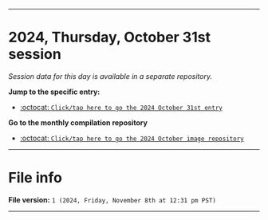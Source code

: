 
***

# 2024, Thursday, October 31st session

_Session data for this day is available in a separate repository._

**Jump to the specific entry:**

- [:octocat: `Click/tap here to go the 2024 October 31st entry`](https://github.com/seanpm2001/SeansLifeArchive_Images_ModernSmurfsVillage_Y2024_V10/tree/SeansLifeArchive_ModernSmurfsVillage_Y2024_V10_Main-dev/2024/10_October/31/)

**Go to the monthly compilation repository**

- [:octocat: `Click/tap here to go the 2024 October image repository`](https://github.com/seanpm2001/SeansLifeArchive_Images_ModernSmurfsVillage_Y2024_V10/)

***

# File info

**File version:** `1 (2024, Friday, November 8th at 12:31 pm PST)`

***
